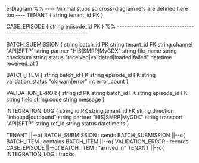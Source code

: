 erDiagram
  %% ---- Minimal stubs so cross-diagram refs are defined here too ----
  TENANT {
    string tenant_id PK
  }

  CASE_EPISODE {
    string episode_id PK
  }
  %% ------------------------------------------------------------------

  BATCH_SUBMISSION {
    string batch_id PK
    string tenant_id FK
    string channel         "API|SFTP"
    string partner         "HIS|SMRP|MyGDX"
    string file_name
    string checksum
    string status          "received|validated|loaded|failed"
    datetime received_at
  }

  BATCH_ITEM {
    string batch_id FK
    string episode_id FK
    string validation_status  "ok|warn|error"
    int    error_count
  }

  VALIDATION_ERROR {
    string id PK
    string batch_id FK
    string episode_id FK
    string field
    string code
    string message
  }

  INTEGRATION_LOG {
    string id PK
    string tenant_id FK
    string direction       "inbound|outbound"
    string partner         "HIS|SMRP|MyGDX"
    string transport       "API|SFTP"
    string ref_id
    string status
    datetime ts
  }

  TENANT ||--o{ BATCH_SUBMISSION : sends
  BATCH_SUBMISSION ||--o{ BATCH_ITEM : contains
  BATCH_ITEM ||--o{ VALIDATION_ERROR : records
  CASE_EPISODE ||--o{ BATCH_ITEM : "arrived in"
  TENANT ||--o{ INTEGRATION_LOG : tracks
